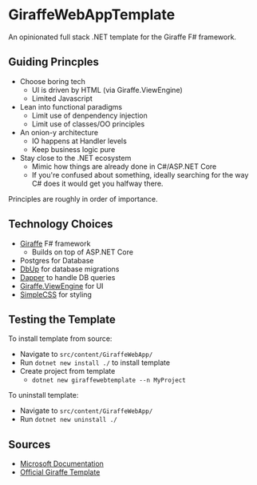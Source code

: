 # GiraffeWebAppTemplate

An opinionated full stack .NET template for the Giraffe F# framework.

## Guiding Princples

* Choose boring tech
  * UI is driven by HTML (via Giraffe.ViewEngine)
  * Limited Javascript
* Lean into functional paradigms
  * Limit use of denpendency injection
  * Limit use of classes/OO principles
* An onion-y architecture
  * IO happens at Handler levels
  * Keep business logic pure
* Stay close to the .NET ecosystem
  * Mimic how things are already done in C#/ASP.NET Core
  * If you're confused about something, ideally searching for the way C# does it would get you halfway there.

Principles are roughly in order of importance.

## Technology Choices

* [Giraffe](https://github.com/giraffe-fsharp/Giraffe) F# framework
  * Builds on top of ASP.NET Core
* Postgres for Database
* [DbUp](https://github.com/DbUp/DbUp) for database migrations
* [Dapper](https://github.com/DapperLib/Dapper) to handle DB queries
* [Giraffe.ViewEngine](https://github.com/giraffe-fsharp/Giraffe.ViewEngine) for UI
* [SimpleCSS](https://simplecss.org/) for styling

## Testing the Template

To install template from source:

* Navigate to `src/content/GiraffeWebApp/`
* Run `dotnet new install ./` to install template
* Create project from template
  * `dotnet new giraffewebtemplate --n MyProject`

To uninstall template:
* Navigate to `src/content/GiraffeWebApp/`
* Run `dotnet new uninstall ./`

## Sources

* [Microsoft Documentation](https://learn.microsoft.com/en-us/dotnet/core/tutorials/cli-templates-create-project-template)
* [Official Giraffe Template](https://github.com/giraffe-fsharp/giraffe-template/)